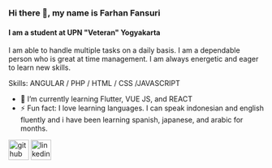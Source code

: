 ### Hi there 👋, my name is Farhan Fansuri
#### I am a student at UPN "Veteran" Yogyakarta
I am able to handle multiple tasks on a daily basis. I am a dependable person who is great at time management. I am always energetic and eager to learn new skills.

Skills: ANGULAR  / PHP / HTML / CSS /JAVASCRIPT

- 🌱 I’m currently learning Flutter, VUE JS, and REACT 
- ⚡ Fun fact: I love learning languages. I can speak indonesian and english fluently and i have been learning spanish, japanese, and arabic for months. 


[<img src='https://cdn.jsdelivr.net/npm/simple-icons@3.0.1/icons/github.svg' alt='github' height='40'>](https://github.com/FarhanFansuri)  [<img src='https://cdn.jsdelivr.net/npm/simple-icons@3.0.1/icons/linkedin.svg' alt='linkedin' height='40'>](www.linkedin.com/in/mochammad-farhan-fansuri-bb5474226)  

